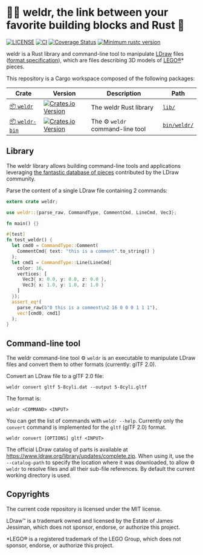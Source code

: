 # 👨‍🏭 weldr, the link between your favorite building blocks and Rust 🧱

[![LICENSE](https://img.shields.io/badge/license-MIT-blue.svg)](LICENSE)
[![CI](https://github.com/djeedai/weldr/workflows/CI/badge.svg?branch=main)](https://github.com/djeedai/weldr/actions?query=workflow%3ACI)
[![Coverage Status](https://coveralls.io/repos/github/djeedai/weldr/badge.svg?branch=main)](https://coveralls.io/github/djeedai/weldr?branch=main)
[![Minimum rustc version](https://img.shields.io/badge/rustc-1.56.0+-lightgray.svg)](#rust-version-requirements)

weldr is a Rust library and command-line tool to manipulate [LDraw](https://www.ldraw.org/) files ([format specification](https://www.ldraw.org/article/218.html)), which are files describing 3D models of [LEGO®](http://www.lego.com)* pieces.

This repository is a Cargo workspace composed of the following packages:

| Crate | Version | Description | Path |
|---|---|---|---|
| [📦 `weldr`](https://crates.io/crates/weldr) | [![Crates.io Version](https://img.shields.io/crates/v/weldr.svg)](https://crates.io/crates/weldr) | The weldr Rust library | [`lib/`](./lib) |
| [📦 `weldr-bin`](https://crates.io/crates/weldr-bin) | [![Crates.io Version](https://img.shields.io/crates/v/weldr-bin.svg)](https://crates.io/crates/weldr-bin) | The ⚙ `weldr` command-line tool | [`bin/weldr/`](./bin/weldr) |

## Library

The weldr library allows building command-line tools and applications leveraging [the fantastic database of pieces](https://www.ldraw.org/cgi-bin/ptlist.cgi) contributed by the LDraw community.

Parse the content of a single LDraw file containing 2 commands:

```rust
extern crate weldr;

use weldr::{parse_raw, CommandType, CommentCmd, LineCmd, Vec3};

fn main() {}

#[test]
fn test_weldr() {
  let cmd0 = CommandType::Comment(
    CommentCmd{ text: "this is a comment".to_string() }
  );
  let cmd1 = CommandType::Line(LineCmd{
    color: 16,
    vertices: [
      Vec3{ x: 0.0, y: 0.0, z: 0.0 },
      Vec3{ x: 1.0, y: 1.0, z: 1.0 }
    ]
  });
  assert_eq!(
    parse_raw(b"0 this is a comment\n2 16 0 0 0 1 1 1"),
    vec![cmd0, cmd1]
  );
}
```

## Command-line tool

The weldr command-line tool ⚙ `weldr` is an executable to manipulate LDraw files and convert them to other formats (currently: glTF 2.0).

Convert an LDraw file to a glTF 2.0 file:

```shell
weldr convert gltf 5-8cyli.dat --output 5-8cyli.gltf
```

The format is:

```shell
weldr <COMMAND> <INPUT>
```

You can get the list of commands with `weldr --help`. Currently only the `convert` command is implemented for the `gltf` (glTF 2.0) format.

```shell
weldr convert [OPTIONS] gltf <INPUT>
```

The official LDraw catalog of parts is available at <https://www.ldraw.org/library/updates/complete.zip>. When using it, use the `--catalog-path` to specify the location where it was downloaded, to allow ⚙ `weldr` to resolve files and all their sub-file references. By default the current working directory is used.

## Copyrights

The current code repository is licensed under the MIT license.

LDraw™ is a trademark owned and licensed by the Estate of James Jessiman, which does not sponsor, endorse, or authorize this project.

*LEGO® is a registered trademark of the LEGO Group, which does not sponsor, endorse, or authorize this project.
